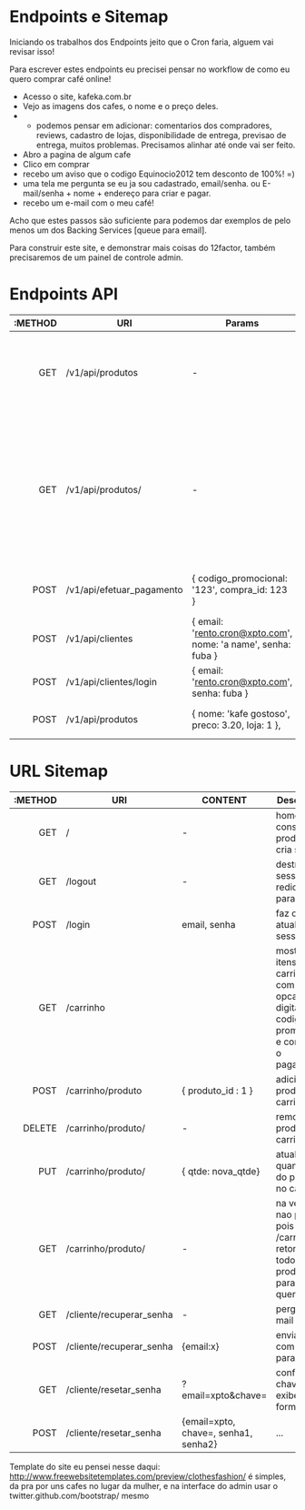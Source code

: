 Endpoints e Sitemap
==================

Iniciando os trabalhos dos Endpoints jeito que o Cron faria, alguem vai revisar isso!

Para escrever estes endpoints eu precisei pensar no workflow de como eu quero comprar café online!

  * Acesso o site, kafeka.com.br
  * Vejo as imagens dos cafes, o nome e o preço deles.
  *
      * podemos pensar em adicionar: comentarios dos compradores, reviews, cadastro de lojas, disponibilidade de entrega, previsao de entrega, muitos problemas. Precisamos alinhar até onde vai ser feito.
  * Abro a pagina de algum cafe
  * Clico em comprar
  * recebo um aviso que o codigo Equinocio2012 tem desconto de 100%! =)
  * uma tela me pergunta se eu ja sou cadastrado, email/senha. ou E-mail/senha + nome + endereço para criar e pagar.
  * recebo um e-mail com o meu café!


Acho que estes passos são suficiente para podemos dar exemplos de pelo menos um dos Backing Services [queue para email].

Para construir este site, e demonstrar mais coisas do 12factor, também precisaremos de um painel de controle admin.

# Endpoints API

:METHOD | URI                  | Params                |Description|Return|
|------:|----------------------|-----------------------|-----------|------|
|GET    |/v1/api/produtos             |  -   | lista dos produtos|{ produtos : [ { nome: cafe123, id: 3, preco: 5.55 } ], message: ok  }|
|GET    |/v1/api/produtos/<id>        | - | retorna um produto | { produto : { nome: cafe123, id: 3, preco: 5.55 }, comentarios: [ { user_id: 123, mensagem: gostei do sabor bla bla } ], message: ok  }|
|POST   |/v1/api/efetuar_pagamento    | { codigo_promocional: '123', compra_id: 123  } | efetua a compra, add queue e-mail | { message: ok } |
|POST   |/v1/api/clientes        | { email: 'rento.cron@xpto.com', nome: 'a name', senha: fuba } | ... | { message: ok } |
|POST   |/v1/api/clientes/login       | { email: 'rento.cron@xpto.com', senha: fuba } | ... | { message: ok } |
|POST   |/v1/api/produtos             | { nome: 'kafe gostoso', preco: 3.20, loja: 1 }, <Imagem> | cadastra o produto, role=admin | { message: ok } |


# URL Sitemap

:METHOD | URI                  | CONTENT               |Description|
|------:|----------------------|-----------------------|-----------|
|GET    | / | - | homepage, consulta os produtos, cria session |
|GET    | /logout      | - | destroi a sessao, rediciona para home|
|POST   | /login | email, senha | faz o login e atualiza session |
|GET    | /carrinho | | mostra os itens no carrinho com a opcao de digitar o codigo promocional e confirmar o pagamento |
|POST   | /carrinho/produto | { produto_id : 1 } | adiciona o produto no carrinho |
|DELETE | /carrinho/produto/<id> | - | remove o produto no carrinho |
|PUT    | /carrinho/produto/<id> | { qtde: nova_qtde}  | atualiza a quantidade do produto no carrinho|
|GET    | /carrinho/produto/<id> | - | na verdade, nao precisa! pois o GET /carrinho retornara todos os produtos para evitar querys...|
|GET    | /cliente/recuperar_senha | - | pergunta e-mail |
|POST   | /cliente/recuperar_senha | {email:x} | envia email com chave para resetar|
|GET    | /cliente/resetar_senha | ?email=xpto&chave=<sha1> | confere a chave, exibe formulario|
|POST   | /cliente/resetar_senha | {email=xpto, chave=<sha1>, senha1, senha2} | ... |








Template do site eu pensei nesse daqui: http://www.freewebsitetemplates.com/preview/clothesfashion/ é simples, da pra por uns cafes no lugar da mulher, e na interface do admin usar o twitter.github.com/bootstrap/ mesmo
